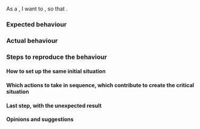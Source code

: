 As a <user type>, I want to <task>, so that <goal>.

### Expected behaviour

### Actual behaviour

### Steps to reproduce the behaviour

#### How to set up the same initial situation

#### Which actions to take in sequence, which contribute to create the critical situation

#### Last step, with the unexpected result

#### Opinions and suggestions
